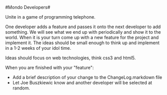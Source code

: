 #Mondo Developers#

Unite in a game of programming telephone. 

One developer adds a feature and passes it onto the next developer to add something. We will see what we end up with periodically and show it to the world. When it is your turn come up with a new feature for the project and implement it. The ideas should be small enough to think up and implement in a 1-2 weeks of your idol time. 

Ideas should focus on web technologies, think css3 and html5.

When you are finished with your "feature":

* Add a brief description of your change to the ChangeLog.markdown file
* Let Joe Buszkiewic know and another developer will be selected at random.
